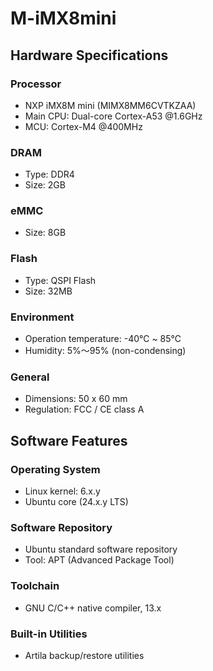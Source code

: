 # M-iMX8mini

## Hardware Specifications

### Processor
- NXP iMX8M mini (MIMX8MM6CVTKZAA)
- Main CPU: Dual-core Cortex-A53 @1.6GHz
- MCU: Cortex-M4 @400MHz

### DRAM
- Type: DDR4
- Size: 2GB

### eMMC
- Size: 8GB

### Flash
- Type: QSPI Flash
- Size: 32MB

### Environment
- Operation temperature: -40℃ ~ 85℃
- Humidity: 5%～95% (non-condensing)

### General
- Dimensions: 50 x 60 mm
- Regulation: FCC / CE class A

## Software Features

### Operating System
- Linux kernel: 6.x.y
- Ubuntu core (24.x.y LTS)

### Software Repository
- Ubuntu standard software repository 
- Tool: APT (Advanced Package Tool)

### Toolchain
- GNU C/C++ native compiler, 13.x

### Built-in Utilities
- Artila backup/restore utilities



